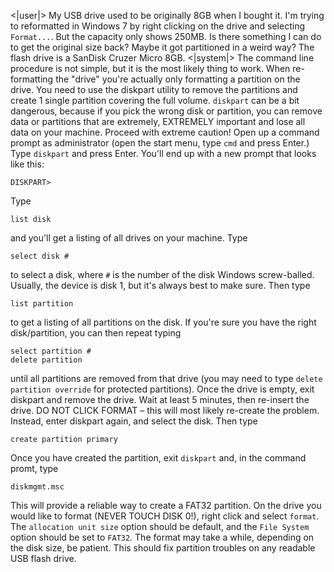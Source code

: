<|user|>
My USB drive used to be originally 8GB when I bought it.
I'm trying to reformatted in Windows 7 by right clicking on the drive and selecting `Format...`. But the capacity only shows 250MB.
Is there something I can do to get the original size back? Maybe it got partitioned in a weird way?
The flash drive is a SanDisk Cruzer Micro 8GB.
<|system|>
The command line procedure is not simple, but it is the most likely thing to work.
When re-formatting the "drive" you're actually only formatting a partition on the drive. You need to use the diskpart utility to remove the partitions and create 1 single partition covering the full volume.
`diskpart` can be a bit dangerous, because if you pick the wrong disk or partition, you can remove data or partitions that are extremely, EXTREMELY important and lose all data on your machine.
Proceed with extreme caution!
Open up a command prompt as administrator (open the start menu, type `cmd` and press Enter.)
Type `diskpart` and press Enter. You'll end up with a new prompt that looks like this:

```
DISKPART>
```

Type

```
list disk
```

and you'll get a listing of all drives on your machine.
Type

```
select disk #
```

to select a disk, where `#` is the number of the disk Windows screw-balled. Usually, the device is disk 1, but it's always best to make sure.
Then type

```
list partition
```

to get a listing of all partitions on the disk.
If you're sure you have the right disk/partition, you can then repeat typing

```
select partition #
delete partition
```

until all partitions are removed from that drive (you may need to type `delete partition override` for protected partitions).
Once the drive is empty, exit diskpart and remove the drive. Wait at least 5 minutes, then re-insert the drive. DO NOT CLICK FORMAT – this will most likely re-create the problem. Instead, enter diskpart again, and select the disk. Then type

```
create partition primary
```

Once you have created the partition, exit `diskpart` and, in the command promt, type

```
diskmgmt.msc
```

This will provide a reliable way to create a FAT32 partition. On the drive you would like to format (NEVER TOUCH DISK 0!), right click and select `format`. The `allocation unit size` option should be default, and the `File System` option should be set to `FAT32`. The format may take a while, depending on the disk size, be patient.
This should fix partition troubles on any readable USB flash drive.
